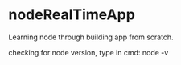 # nodeRealTimeApp
Learning node through building app from scratch.

checking for node version, type in cmd:
node -v

